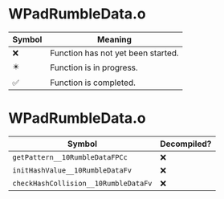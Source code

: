 # WPadRumbleData.o
| Symbol | Meaning 
| ------------- | ------------- 
| :x: | Function has not yet been started. 
| :eight_pointed_black_star: | Function is in progress. 
| :white_check_mark: | Function is completed. 


# WPadRumbleData.o
| Symbol | Decompiled? |
| ------------- | ------------- |
| `getPattern__10RumbleDataFPCc` | :x: |
| `initHashValue__10RumbleDataFv` | :x: |
| `checkHashCollision__10RumbleDataFv` | :x: |

